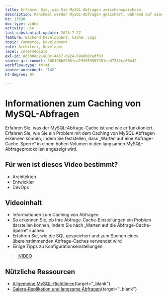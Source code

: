 ```yaml
---
title: Erfahren Sie, wie Sie MySQL-Abfragen zwischenspeichern
description: Manchmal werden MySQL-Abfragen gesichert, während auf eine Sperre gewartet wird. In diesem Tutorial wird erläutert, was das Abfrage-Caching ist und einige Empfehlungen für Einstellungen, wenn Probleme auftreten.
kt: 13690
doc-type: video
activity: use
last-substantial-update: 2023-7-27
feature: Backend Development, Cache, Logs
topic: Commerce, Development
role: Architect, Developer
level: Intermediate
exl-id: 8d3b0ec2-e80c-4457-b924-69e8b8cedf03
source-git-commit: 608196b8f68fcd299059907981ec673f2cc60e42
workflow-type: tm+mt
source-wordcount: '142'
ht-degree: 0%

---
```


# Informationen zum Caching von MySQL-Abfragen

Erfahren Sie, was der MySQL-Abfrage-Cache ist und wie er funktioniert. Erfahren Sie, wie Sie ein Problem mit dem Caching von MySQL-Abfragen erkennen können, indem Sie feststellen, dass „Warten auf eine Abfrage-Cache-Sperre“ in einem hohen Volumen in den langsamen MySQL-Abfrageprotokollen angezeigt wird.

## Für wen ist dieses Video bestimmt?

- Architekten
- Entwickler
- DevOps

## Videoinhalt

- Informationen zum Caching von Abfragen
- So erkennen Sie, ob Ihre Abfrage-Cache-Einstellungen ein Problem darstellen können, indem Sie nach „Warten auf die Abfrage-Cache-Sperre“ suchen
- Erfahren Sie, wie die SQL gespeichert und zum Suchen eines übereinstimmenden Abfrage-Caches verwendet wird
- Einige Tipps zu Konfigurationseinstellungen

>[!VIDEO](https://video.tv.adobe.com/v/3422015?learn=on)

## Nützliche Ressourcen

- [Allgemeine MySQL-Richtlinien](https://experienceleague.adobe.com/docs/commerce-operations/installation-guide/prerequisites/database-server/mysql.html?lang=de){target="_blank"}
- [Galera-Replikation und langsame Abfragen](https://experienceleague.adobe.com/docs/commerce-learn/tutorials/backend-development/galera-db-slow-replication.html?lang=de){target="_blank"}
